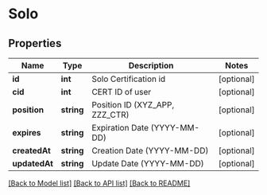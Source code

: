 # Solo

## Properties
Name | Type | Description | Notes
------------ | ------------- | ------------- | -------------
**id** | **int** | Solo Certification id | [optional] 
**cid** | **int** | CERT ID of user | [optional] 
**position** | **string** | Position ID (XYZ_APP, ZZZ_CTR) | [optional] 
**expires** | **string** | Expiration Date (YYYY-MM-DD) | [optional] 
**createdAt** | **string** | Creation Date (YYYY-MM-DD) | [optional] 
**updatedAt** | **string** | Update Date (YYYY-MM-DD) | [optional] 

[[Back to Model list]](../README.md#documentation-for-models) [[Back to API list]](../README.md#documentation-for-api-endpoints) [[Back to README]](../README.md)


